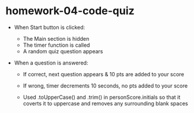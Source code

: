 # homework-04-code-quiz

* When Start button is clicked:
    * The Main section is hidden
    * The timer function is called
    * A random quiz question appears


* When a question is answered:
    * If correct, next question appears & 10 pts are added to your score
    * If wrong, timer decrements 10 seconds, no pts added to your score

    * Used .toUpperCase() and .trim() in personScore.initials so that it coverts it to uppercase and removes any surrounding blank spaces 
